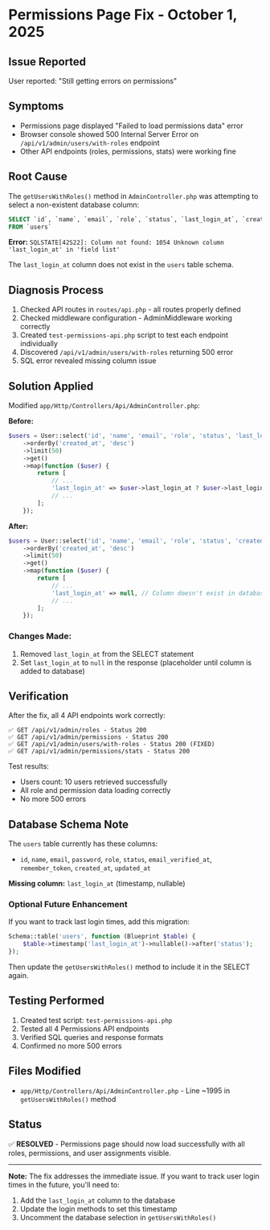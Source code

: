 # Permissions Page Fix - October 1, 2025

## Issue Reported
User reported: "Still getting errors on permissions"

## Symptoms
- Permissions page displayed "Failed to load permissions data" error
- Browser console showed 500 Internal Server Error on `/api/v1/admin/users/with-roles` endpoint
- Other API endpoints (roles, permissions, stats) were working fine

## Root Cause
The `getUsersWithRoles()` method in `AdminController.php` was attempting to select a non-existent database column:

```sql
SELECT `id`, `name`, `email`, `role`, `status`, `last_login_at`, `created_at` 
FROM `users`
```

**Error:** `SQLSTATE[42S22]: Column not found: 1054 Unknown column 'last_login_at' in 'field list'`

The `last_login_at` column does not exist in the `users` table schema.

## Diagnosis Process
1. Checked API routes in `routes/api.php` - all routes properly defined
2. Checked middleware configuration - AdminMiddleware working correctly
3. Created `test-permissions-api.php` script to test each endpoint individually
4. Discovered `/api/v1/admin/users/with-roles` returning 500 error
5. SQL error revealed missing column issue

## Solution Applied
Modified `app/Http/Controllers/Api/AdminController.php`:

**Before:**
```php
$users = User::select('id', 'name', 'email', 'role', 'status', 'last_login_at', 'created_at')
    ->orderBy('created_at', 'desc')
    ->limit(50)
    ->get()
    ->map(function ($user) {
        return [
            // ...
            'last_login_at' => $user->last_login_at ? $user->last_login_at->toISOString() : null,
            // ...
        ];
    });
```

**After:**
```php
$users = User::select('id', 'name', 'email', 'role', 'status', 'created_at')
    ->orderBy('created_at', 'desc')
    ->limit(50)
    ->get()
    ->map(function ($user) {
        return [
            // ...
            'last_login_at' => null, // Column doesn't exist in database yet
            // ...
        ];
    });
```

### Changes Made:
1. Removed `last_login_at` from the SELECT statement
2. Set `last_login_at` to `null` in the response (placeholder until column is added to database)

## Verification
After the fix, all 4 API endpoints work correctly:

```
✅ GET /api/v1/admin/roles - Status 200
✅ GET /api/v1/admin/permissions - Status 200  
✅ GET /api/v1/admin/users/with-roles - Status 200 (FIXED)
✅ GET /api/v1/admin/permissions/stats - Status 200
```

Test results:
- Users count: 10 users retrieved successfully
- All role and permission data loading correctly
- No more 500 errors

## Database Schema Note
The `users` table currently has these columns:
- `id`, `name`, `email`, `password`, `role`, `status`, `email_verified_at`, `remember_token`, `created_at`, `updated_at`

**Missing column:** `last_login_at` (timestamp, nullable)

### Optional Future Enhancement
If you want to track last login times, add this migration:

```php
Schema::table('users', function (Blueprint $table) {
    $table->timestamp('last_login_at')->nullable()->after('status');
});
```

Then update the `getUsersWithRoles()` method to include it in the SELECT again.

## Testing Performed
1. Created test script: `test-permissions-api.php`
2. Tested all 4 Permissions API endpoints
3. Verified SQL queries and response formats
4. Confirmed no more 500 errors

## Files Modified
- `app/Http/Controllers/Api/AdminController.php` - Line ~1995 in `getUsersWithRoles()` method

## Status
✅ **RESOLVED** - Permissions page should now load successfully with all roles, permissions, and user assignments visible.

---

**Note:** The fix addresses the immediate issue. If you want to track user login times in the future, you'll need to:
1. Add the `last_login_at` column to the database
2. Update the login methods to set this timestamp
3. Uncomment the database selection in `getUsersWithRoles()`
